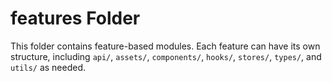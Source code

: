 # features Folder

This folder contains feature-based modules. Each feature can have its own structure, including `api/`, `assets/`, `components/`, `hooks/`, `stores/`, `types/`, and `utils/` as needed.
